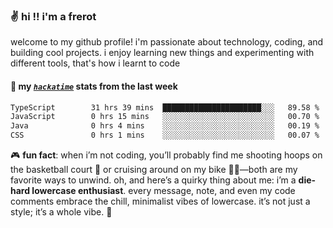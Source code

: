 ### ✌️ hi !! i'm a frerot

welcome to my github profile! i'm passionate about technology, coding, and
building cool projects. i enjoy learning new things and experimenting with
different tools, that's how i learnt to code

#### 📡 my [_`hackatime`_](https://waka.hackclub.com/) stats from the last week

<!--START_SECTION:waka-->

```txt
TypeScript        31 hrs 39 mins  ██████████████████████░░░   89.58 %
JavaScript        0 hrs 15 mins   ░░░░░░░░░░░░░░░░░░░░░░░░░   00.70 %
Java              0 hrs 4 mins    ░░░░░░░░░░░░░░░░░░░░░░░░░   00.19 %
CSS               0 hrs 1 mins    ░░░░░░░░░░░░░░░░░░░░░░░░░   00.07 %
```

<!--END_SECTION:waka-->

🎮 **fun fact**: when i’m not coding, you’ll probably find me shooting hoops on
the basketball court 🏀 or cruising around on my bike 🚴‍♂️—both are my favorite
ways to unwind. oh, and here’s a quirky thing about me: i’m a **die-hard
lowercase enthusiast**. every message, note, and even my code comments embrace
the chill, minimalist vibes of lowercase. it’s not just a style; it’s a whole
vibe. 🤘
